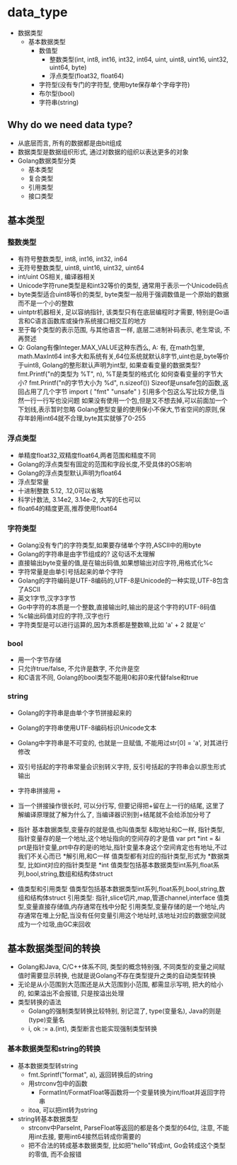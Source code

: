 data_type
===

- 数据类型
    - 基本数据类型
        - 数值型
            - 整数类型(int, int8, int16, int32, int64, uint, uint8, uint16, uint32, uint64, byte)
            - 浮点类型(float32, float64)
        - 字符型(没有专门的字符型, 使用byte保存单个字母字符)
        - 布尔型(bool)
        - 字符串(string)

## Why do we need data type?
- 从底层而言, 所有的数据都是由bit组成
- 数据类型是数据组织形式, 通过对数据的组织以表达更多的对象
- Golang数据类型分类
    - 基本类型
    - 复合类型
    - 引用类型
    - 接口类型

## 基本类型
### 整数类型
- 有符号整数类型, int8, int16, int32, in64
- 无符号整数类型, uint8, uint16, uint32, uint64
- int/uint OS相关, 编译器相关
- Unicode字符rune类型是和int32等价的类型, 通常用于表示一个Unicode码点
- byte类型适合uint8等价的类型, byte类型一般用于强调数值是一个原始的数据而不是一个小的整数
- uintptr机器相关, 足以容纳指针, 该类型只有在底层编程时才需要, 特别是Go语言和C语言函数库或操作系统接口相交互的地方
- 至于每个类型的表示范围, 与其他语言一样, 底层二进制补码表示, 老生常谈, 不再赘述
- Q: Golang有像Integer.MAX_VALUE这种东西么, A: 有, 在math包里, math.MaxInt64
int多大和系统有关,64位系统就默认8字节,uint也是,byte等价于uint8,
Golang的整形默认声明为int型,
如果查看变量的数据类型? fmt.Printf("n的类型为 %T", n), %T是类型的格式化
如何查看变量的字节大小? fmt.Printf("n的字节大小为 %d", n.sizeof())
Sizeof是unsafe包的函数,返回占用了几个字节
import (
    "fmt"
    "unsafe"
) 引用多个包这么写比较方便,当然一行一行写也没问题
如果没有使用一个包,但是又不想去掉,可以前面加一个下划线,表示暂时忽略
Golang整型变量的使用保小不保大,节省空间的原则,保存年龄用int64就不合理,byte其实就够了0-255

### 浮点类型
- 单精度float32,双精度float64,两者范围和精度不同
- Golang的浮点类型有固定的范围和字段长度,不受具体的OS影响
- Golang的浮点类型默认声明为float64
- 浮点型常量
- 十进制整数 5.12, .12,0可以省略
- 科学计数法, 3.14e2, 3.14e-2, 大写的E也可以
- float64的精度更高,推荐使用float64

### 字符类型
- Golang没有专门的字符类型,如果要存储单个字符,ASCII中的用byte
- Golang的字符串是由字节组成的? 这句话不太理解
- 直接输出byte变量的值,是在输出码值,如果想输出对应字符,用格式化%c
- 字符常量是由单引号括起来的单个字符
- Golang的字符编码是UTF-8编码的,UTF-8是Unicode的一种实现,UTF-8包含了ASCII
- 英文1字节,汉字3字节
- Go中字符的本质是一个整数,直接输出时,输出的是这个字符的UTF-8码值
- %c输出码值对应的字符,汉字也行
- 字符类型是可以进行运算的,因为本质都是整数嘛,比如 'a' + 2 就是'c'



### bool
- 用一个字节存储
- 只允许true/false, 不允许是数字, 不允许是空
- 和C语言不同, Golang的bool类型不能用0和非0来代替false和true

### string
- Golang的字符串是由单个字节拼接起来的
- Golang的字符串使用UTF-8编码标识Unicode文本
- Golang中字符串是不可变的, 也就是一旦赋值, 不能用过str[0] = 'a', 对其进行修改
- 双引号括起的字符串常量会识别转义字符, 反引号括起的字符串会以原生形式输出
- 字符串拼接用 +
- 当一个拼接操作很长时, 可以分行写, 但要记得把+留在上一行的结尾, 这里了解编译原理就了解为什么了, 当编译器识别到+结尾就不会给添加分号了

- 指针
基本数据类型,变量存的就是值,也叫值类型
&取地址和C一样,
指针类型,指针变量存的是一个地址,这个地址指向的空间存的才是值
var prt *int = &i
prt是指针变量,prt中存的是i的地址,指针变量本身这个空间肯定也有地址,不过我们不关心而已
*解引用,和C一样
值类型都有对应的指针类型,形式为 *数据类型, 比如int对应的指针类型是 *int
值类型包括基本数据类型int系列,float系列,bool,string,数组和结构体struct
- 值类型和引用类型
值类型包括基本数据类型int系列,float系列,bool,string,数组和结构体struct
引用类型: 指针,slice切片,map,管道channel,interface
值类型,变量直接存储值,内存通常在栈中分配
引用类型,变量存储的是一个地址,内存通常在堆上分配,当没有任何变量引用这个地址时,该地址对应的数据空间就成为一个垃圾,由GC来回收

## 基本数据类型间的转换
- Golang和Java, C/C++体系不同, 类型的概念特别强, 不同类型的变量之间赋值时需要显示转换, 也就是说Golang不存在类型提升之类的自动类型转换
- 无论是从小范围到大范围还是从大范围到小范围, 都需显示写明, 把大的给小的, 如果溢出不会报错, 只是按溢出处理
- 类型转换的语法
    - Golang的强制类型转换比较特别, 别记混了, type(变量名), Java的则是(type)变量名
    - i, ok := a.(int), 类型断言也能实现强制类型转换

### 基本数据类型和string的转换
- 基本数据类型转string
    - fmt.Sprintf("format", a), 返回转换后的string
    - 用strconv包中的函数
        - FormatInt/FormatFloat等函数将一个变量转换为int/float并返回字符串
    - itoa, 可以把int转为string
- string转基本数据类型
    - strconv中ParseInt, ParseFloat等返回的都是各个类型的64位, 注意, 不能用int去接, 要用int64接然后转成你需要的
    - 把不合法的转成基本数据类型, 比如把"hello"转成int, Go会转成这个类型的零值, 而不会报错